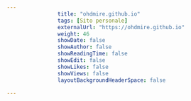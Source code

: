 ---
                title: "ohdmire.github.io"
                tags: [Sito personale]
                externalUrl: "https://ohdmire.github.io"
                weight: 46
                showDate: false
                showAuthor: false
                showReadingTime: false
                showEdit: false
                showLikes: false
                showViews: false
                layoutBackgroundHeaderSpace: false
                ---

